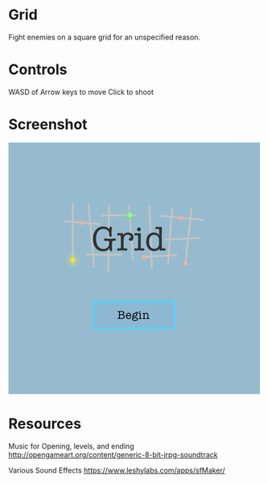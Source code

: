 
Grid
===
Fight enemies on a square grid for an unspecified reason.

Controls
===
WASD of Arrow keys to move
Click to shoot

Screenshot
===
![](screenshot.png)

Resources
===
Music for Opening, levels, and ending
http://opengameart.org/content/generic-8-bit-jrpg-soundtrack

Various Sound Effects
https://www.leshylabs.com/apps/sfMaker/
